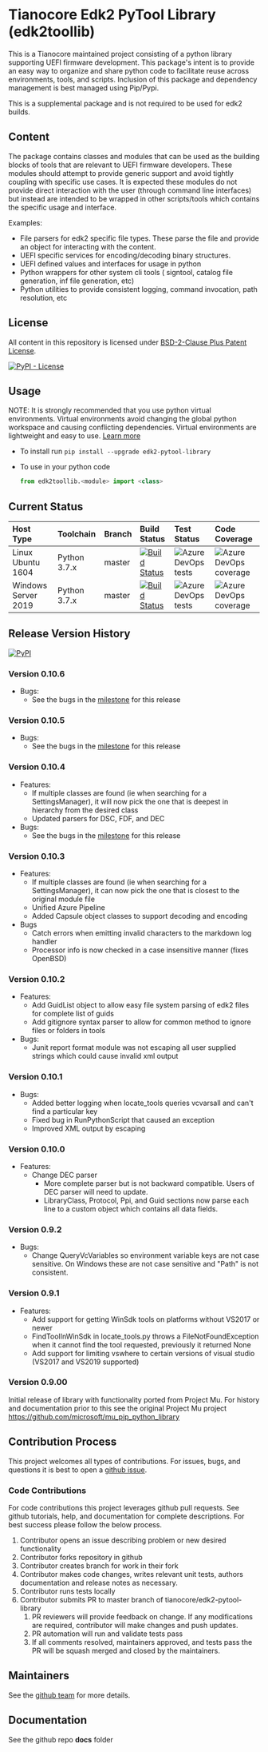 # Tianocore Edk2 PyTool Library (edk2toollib)

This is a Tianocore maintained project consisting of a python library supporting UEFI firmware development.  This package's intent is to provide an easy way to organize and share python code to facilitate reuse across environments, tools, and scripts.  Inclusion of this package and dependency management is best managed using Pip/Pypi.

This is a supplemental package and is not required to be used for edk2 builds.

## Content

The package contains classes and modules that can be used as the building blocks of tools that are relevant to UEFI firmware developers.  These modules should attempt to provide generic support and avoid tightly coupling with specific use cases.  It is expected these modules do not provide direct interaction with the user (through command line interfaces) but instead are intended to be wrapped in other scripts/tools which contains the specific usage and interface.

Examples:

* File parsers for edk2 specific file types.  These parse the file and provide an object for interacting with the content.
* UEFI specific services for encoding/decoding binary structures.
* UEFI defined values and interfaces for usage in python
* Python wrappers for other system cli tools ( signtool, catalog file generation, inf file generation, etc)
* Python utilities to provide consistent logging, command invocation, path resolution, etc

## License

All content in this repository is licensed under [BSD-2-Clause Plus Patent License](license.txt).

[![PyPI - License](https://img.shields.io/pypi/l/edk2_pytool_library.svg)](https://pypi.org/project/edk2-pytool-library/)

## Usage

NOTE: It is strongly recommended that you use python virtual environments.  Virtual environments avoid changing the global python workspace and causing conflicting dependencies.  Virtual environments are lightweight and easy to use.  [Learn more](https://docs.python.org/3/library/venv.html)

* To install run `pip install --upgrade edk2-pytool-library`
* To use in your python code

    ```python
    from edk2toollib.<module> import <class>
    ```

## Current Status

| Host Type | Toolchain | Branch | Build Status | Test Status | Code Coverage |
| :-------- | :-------- | :---- | :----- | :---- | :--- |
| Linux Ubuntu 1604 | Python 3.7.x | master | [![Build Status](https://dev.azure.com/tianocore/edk2-pytools-library/_apis/build/status/edk2-pytool-library%20-%20PR%20Gate%20-%20Linux)](https://dev.azure.com/tianocore/edk2-pytools-library/_build/latest?definitionId=1) | ![Azure DevOps tests](https://img.shields.io/azure-devops/tests/tianocore/edk2-pytools-library/1.svg) | ![Azure DevOps coverage](https://img.shields.io/azure-devops/coverage/tianocore/edk2-pytools-library/1.svg) |
| Windows Server 2019 | Python 3.7.x | master | [![Build Status](https://dev.azure.com/tianocore/edk2-pytools-library/_apis/build/status/Edk2-PyTool-Library%20PR%20build%20-%20Win%20-%20VS2019)](https://dev.azure.com/tianocore/edk2-pytools-library/_build/latest?definitionId=2) | ![Azure DevOps tests](https://img.shields.io/azure-devops/tests/tianocore/edk2-pytools-library/2.svg)| ![Azure DevOps coverage](https://img.shields.io/azure-devops/coverage/tianocore/edk2-pytools-library/2.svg) |

## Release Version History

[![PyPI](https://img.shields.io/pypi/v/edk2_pytool_library.svg)](https://pypi.org/project/edk2-pytool-library/)

### Version 0.10.6

* Bugs:
  * See the bugs in the [milestone](https://github.com/tianocore/edk2-pytool-library/milestone/4?closed=1) for this release

### Version 0.10.5

* Bugs:
  * See the bugs in the [milestone](https://github.com/tianocore/edk2-pytool-library/milestone/3?closed=1) for this release


### Version 0.10.4

* Features:
  * If multiple classes are found (ie when searching for a SettingsManager), it will now pick the one that is deepest in hierarchy from the desired class
  * Updated parsers for DSC, FDF, and DEC
* Bugs:
  * See the bugs in the [milestone](https://github.com/tianocore/edk2-pytool-library/milestone/2?closed=1) for this release

### Version 0.10.3

* Features:
  * If multiple classes are found (ie when searching for a SettingsManager), it can now pick the one that is closest to the original module file
  * Unified Azure Pipeline
  * Added Capsule object classes to support decoding and encoding
* Bugs
  * Catch errors when emitting invalid characters to the markdown log handler
  * Processor info is now checked in a case insensitive manner (fixes OpenBSD)

### Version 0.10.2

* Features:
  * Add GuidList object to allow easy file system parsing of edk2 files for complete list of guids
  * Add gitignore syntax parser to allow for common method to ignore files or folders in tools
* Bugs:
  * Junit report format module was not escaping all user supplied strings which could cause invalid xml output

### Version 0.10.1

* Bugs:
  * Added better logging when locate_tools queries vcvarsall and can't find a particular key
  * Fixed bug in RunPythonScript that caused an exception
  * Improved XML output by escaping

### Version 0.10.0

* Features:
  * Change DEC parser
    * More complete parser but is not backward compatible.  Users of DEC parser will need to update.
    * LibraryClass, Protocol, Ppi, and Guid sections now parse each line to a custom object which contains all data fields.

### Version 0.9.2

* Bugs:
  * Change QueryVcVariables so environment variable keys are not case sensitive.  On Windows these are not case sensitive and "Path" is not consistent.

### Version 0.9.1

* Features:
  * Add support for getting WinSdk tools on platforms without VS2017 or newer
  * FindToolInWinSdk in locate_tools.py throws a FileNotFoundException when it cannot find the tool requested, previously it returned None
  * Add support for limiting vswhere to certain versions of visual studio (VS2017 and VS2019 supported)

### Version 0.9.00

Initial release of library with functionality ported from Project Mu.
For history and documentation prior to this see the original Project Mu project
https://github.com/microsoft/mu_pip_python_library

## Contribution Process

This project welcomes all types of contributions.
For issues, bugs, and questions it is best to open a [github issue](https://github.com/tianocore/edk2-pytool-library/issues).

### Code Contributions

For code contributions this project leverages github pull requests.  See github tutorials, help, and documentation for complete descriptions.
For best success please follow the below process.

1. Contributor opens an issue describing problem or new desired functionality
2. Contributor forks repository in github
3. Contributor creates branch for work in their fork
4. Contributor makes code changes, writes relevant unit tests, authors documentation and release notes as necessary.
5. Contributor runs tests locally
6. Contributor submits PR to master branch of tianocore/edk2-pytool-library
    1. PR reviewers will provide feedback on change.  If any modifications are required, contributor will make changes and push updates.
    2. PR automation will run and validate tests pass
    3. If all comments resolved, maintainers approved, and tests pass the PR will be squash merged and closed by the maintainers.

## Maintainers

See the [github team](https://github.com/orgs/tianocore/teams/edk-ii-tool-maintainers) for more details.

## Documentation

See the github repo __docs__ folder

